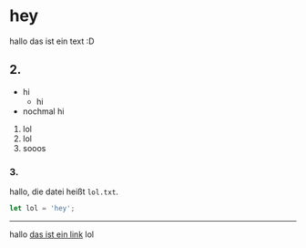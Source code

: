 ---
---

# hey

hallo das ist ein text :D

## 2.

- hi
  - hi 
- nochmal hi

1. lol
2. lol
3. sooos


### 3.

hallo, die datei heißt `lol.txt`.

```javascript
let lol = 'hey';
```

----

hallo [das ist ein link](https://adb.sh) lol

